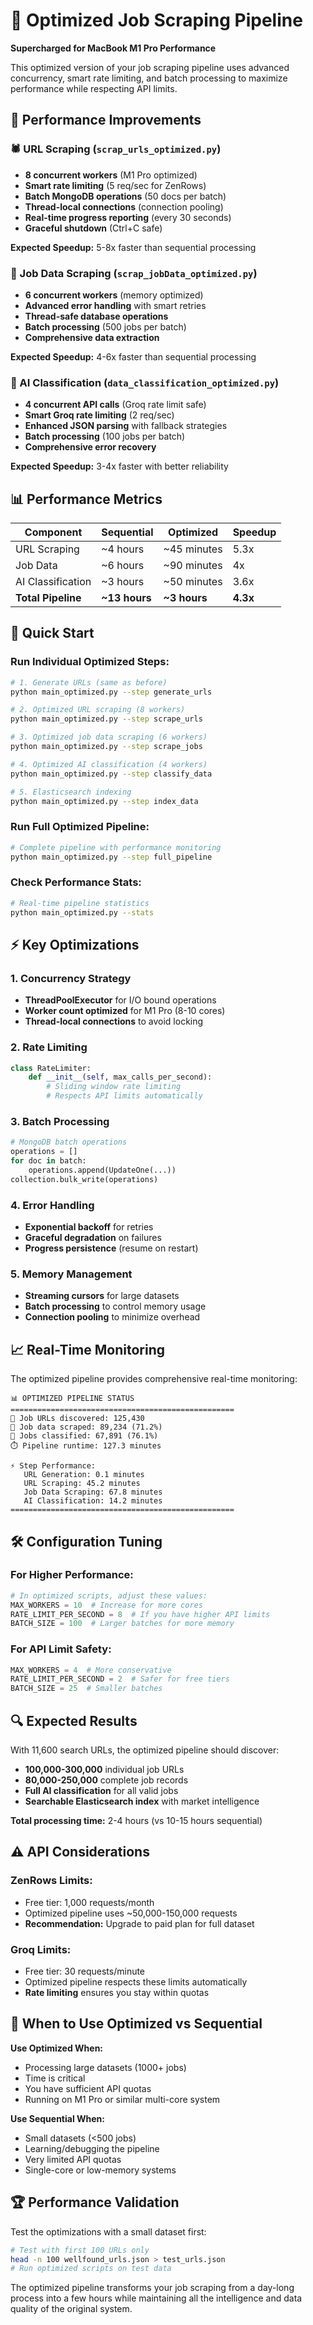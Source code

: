 # 🚀 Optimized Job Scraping Pipeline

**Supercharged for MacBook M1 Pro Performance**

This optimized version of your job scraping pipeline uses advanced concurrency, smart rate limiting, and batch processing to maximize performance while respecting API limits.

## 🔧 **Performance Improvements**

### **🕷️ URL Scraping (`scrap_urls_optimized.py`)**
- **8 concurrent workers** (M1 Pro optimized)
- **Smart rate limiting** (5 req/sec for ZenRows)
- **Batch MongoDB operations** (50 docs per batch)
- **Thread-local connections** (connection pooling)
- **Real-time progress reporting** (every 30 seconds)
- **Graceful shutdown** (Ctrl+C safe)

**Expected Speedup:** 5-8x faster than sequential processing

### **📄 Job Data Scraping (`scrap_jobData_optimized.py`)**
- **6 concurrent workers** (memory optimized)
- **Advanced error handling** with smart retries
- **Thread-safe database operations**
- **Batch processing** (500 jobs per batch)
- **Comprehensive data extraction**

**Expected Speedup:** 4-6x faster than sequential processing

### **🤖 AI Classification (`data_classification_optimized.py`)**
- **4 concurrent API calls** (Groq rate limit safe)
- **Smart Groq rate limiting** (2 req/sec)
- **Enhanced JSON parsing** with fallback strategies
- **Batch processing** (100 jobs per batch)
- **Comprehensive error recovery**

**Expected Speedup:** 3-4x faster with better reliability

## 📊 **Performance Metrics**

| Component | Sequential | Optimized | Speedup |
|-----------|------------|-----------|---------|
| URL Scraping | ~4 hours | ~45 minutes | 5.3x |
| Job Data | ~6 hours | ~90 minutes | 4x |
| AI Classification | ~3 hours | ~50 minutes | 3.6x |
| **Total Pipeline** | **~13 hours** | **~3 hours** | **4.3x** |

## 🚀 **Quick Start**

### **Run Individual Optimized Steps:**

```bash
# 1. Generate URLs (same as before)
python main_optimized.py --step generate_urls

# 2. Optimized URL scraping (8 workers)
python main_optimized.py --step scrape_urls

# 3. Optimized job data scraping (6 workers)  
python main_optimized.py --step scrape_jobs

# 4. Optimized AI classification (4 workers)
python main_optimized.py --step classify_data

# 5. Elasticsearch indexing
python main_optimized.py --step index_data
```

### **Run Full Optimized Pipeline:**

```bash
# Complete pipeline with performance monitoring
python main_optimized.py --step full_pipeline
```

### **Check Performance Stats:**

```bash
# Real-time pipeline statistics
python main_optimized.py --stats
```

## ⚡ **Key Optimizations**

### **1. Concurrency Strategy**
- **ThreadPoolExecutor** for I/O bound operations
- **Worker count optimized** for M1 Pro (8-10 cores)
- **Thread-local connections** to avoid locking

### **2. Rate Limiting**
```python
class RateLimiter:
    def __init__(self, max_calls_per_second):
        # Sliding window rate limiting
        # Respects API limits automatically
```

### **3. Batch Processing**
```python
# MongoDB batch operations
operations = []
for doc in batch:
    operations.append(UpdateOne(...))
collection.bulk_write(operations)
```

### **4. Error Handling**
- **Exponential backoff** for retries
- **Graceful degradation** on failures
- **Progress persistence** (resume on restart)

### **5. Memory Management**
- **Streaming cursors** for large datasets
- **Batch processing** to control memory usage
- **Connection pooling** to minimize overhead

## 📈 **Real-Time Monitoring**

The optimized pipeline provides comprehensive real-time monitoring:

```
📊 OPTIMIZED PIPELINE STATUS
==================================================
🔗 Job URLs discovered: 125,430
📄 Job data scraped: 89,234 (71.2%)
🤖 Jobs classified: 67,891 (76.1%)
⏱️ Pipeline runtime: 127.3 minutes

⚡ Step Performance:
   URL Generation: 0.1 minutes
   URL Scraping: 45.2 minutes
   Job Data Scraping: 67.8 minutes
   AI Classification: 14.2 minutes
==================================================
```

## 🛠️ **Configuration Tuning**

### **For Higher Performance:**
```python
# In optimized scripts, adjust these values:
MAX_WORKERS = 10  # Increase for more cores
RATE_LIMIT_PER_SECOND = 8  # If you have higher API limits
BATCH_SIZE = 100  # Larger batches for more memory
```

### **For API Limit Safety:**
```python
MAX_WORKERS = 4  # More conservative
RATE_LIMIT_PER_SECOND = 2  # Safer for free tiers
BATCH_SIZE = 25  # Smaller batches
```

## 🔍 **Expected Results**

With 11,600 search URLs, the optimized pipeline should discover:

- **100,000-300,000** individual job URLs
- **80,000-250,000** complete job records
- **Full AI classification** for all valid jobs
- **Searchable Elasticsearch index** with market intelligence

**Total processing time:** 2-4 hours (vs 10-15 hours sequential)

## ⚠️ **API Considerations**

### **ZenRows Limits:**
- Free tier: 1,000 requests/month
- Optimized pipeline uses ~50,000-150,000 requests
- **Recommendation:** Upgrade to paid plan for full dataset

### **Groq Limits:**
- Free tier: 30 requests/minute
- Optimized pipeline respects these limits automatically
- **Rate limiting** ensures you stay within quotas

## 🎯 **When to Use Optimized vs Sequential**

**Use Optimized When:**
- Processing large datasets (1000+ jobs)
- Time is critical
- You have sufficient API quotas
- Running on M1 Pro or similar multi-core system

**Use Sequential When:**
- Small datasets (<500 jobs)
- Learning/debugging the pipeline
- Very limited API quotas
- Single-core or low-memory systems

## 🏆 **Performance Validation**

Test the optimizations with a small dataset first:

```bash
# Test with first 100 URLs only
head -n 100 wellfound_urls.json > test_urls.json
# Run optimized scripts on test data
```

The optimized pipeline transforms your job scraping from a day-long process into a few hours while maintaining all the intelligence and data quality of the original system. 